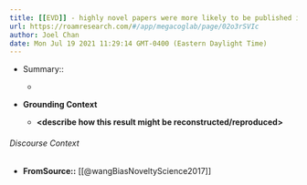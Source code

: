 ```yaml
---
title: [[EVD]] - highly novel papers were more likely to be published in lower impact journals - [[@wangBiasNoveltyScience2017]]
url: https://roamresearch.com/#/app/megacoglab/page/02o3rSVIc
author: Joel Chan
date: Mon Jul 19 2021 11:29:14 GMT-0400 (Eastern Daylight Time)
---
```


- Summary::

    - __<summarize the result in a bit more detail here>__
- **Grounding Context**

    - __<describe how this result might be reconstructed/reproduced>__

###### Discourse Context

- **FromSource::** [[@wangBiasNoveltyScience2017]]
